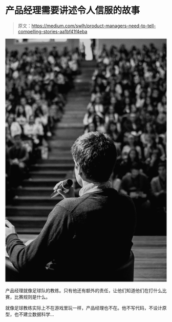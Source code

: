 # 产品经理需要讲述令人信服的故事

> 原文：<https://medium.com/swlh/product-managers-need-to-tell-compelling-stories-aa1bf41f4eba>

![](img/41e96a2a7247b43c350f23ca75041cd4.png)

产品经理就像足球队的教练。只有他还有额外的责任，让他们知道他们在打什么比赛，比赛规则是什么。

就像足球教练实际上不在游戏里玩一样，产品经理也不在。他不写代码，不设计原型，也不建立数据科学…